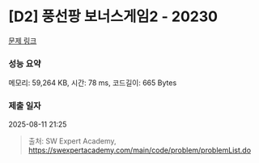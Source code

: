 # [D2] 풍선팡 보너스게임2 - 20230 

[문제 링크](https://swexpertacademy.com/main/code/problem/problemDetail.do?contestProbId=AY3FFOTaN7EDFAXh) 

### 성능 요약

메모리: 59,264 KB, 시간: 78 ms, 코드길이: 665 Bytes

### 제출 일자

2025-08-11 21:25



> 출처: SW Expert Academy, https://swexpertacademy.com/main/code/problem/problemList.do